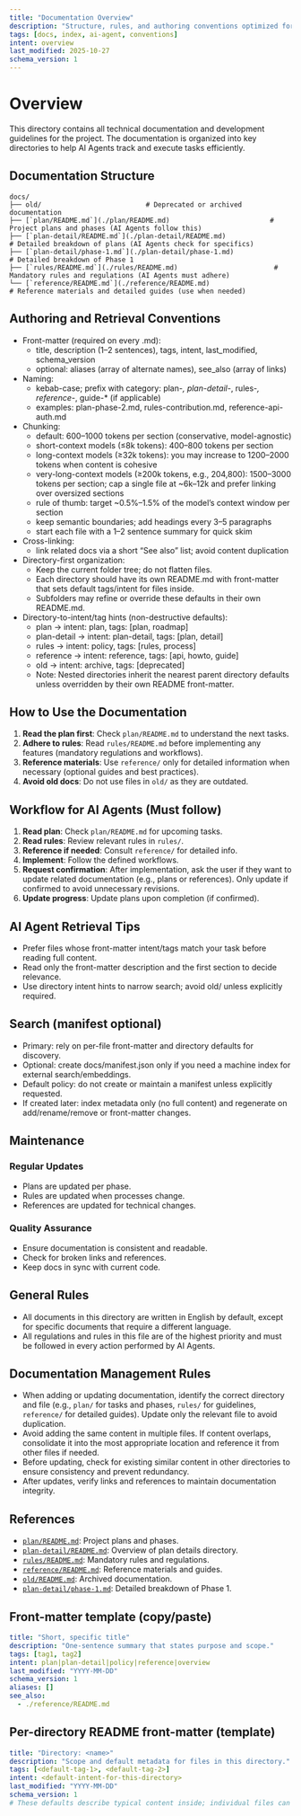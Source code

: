 ```yaml
---
title: "Documentation Overview"
description: "Structure, rules, and authoring conventions optimized for AI Agents to find and use docs with minimal context."
tags: [docs, index, ai-agent, conventions]
intent: overview
last_modified: 2025-10-27
schema_version: 1
---
```


# Overview

This directory contains all technical documentation and development guidelines for the project. The documentation is organized into key directories to help AI Agents track and execute tasks efficiently.

## Documentation Structure

```
docs/
├── old/                          # Deprecated or archived documentation
├── [`plan/README.md`](./plan/README.md)                         # Project plans and phases (AI Agents follow this)
├── [`plan-detail/README.md`](./plan-detail/README.md)                  # Detailed breakdown of plans (AI Agents check for specifics)
├── [`plan-detail/phase-1.md`](./plan-detail/phase-1.md)                  # Detailed breakdown of Phase 1
├── [`rules/README.md`](./rules/README.md)                        # Mandatory rules and regulations (AI Agents must adhere)
└── [`reference/README.md`](./reference/README.md)                    # Reference materials and detailed guides (use when needed)
```

## Authoring and Retrieval Conventions
- Front-matter (required on every .md):
  - title, description (1–2 sentences), tags, intent, last_modified, schema_version
  - optional: aliases (array of alternate names), see_also (array of links)
- Naming:
  - kebab-case; prefix with category: plan-*, plan-detail-*, rules-*, reference-*, guide-* (if applicable)
  - examples: plan-phase-2.md, rules-contribution.md, reference-api-auth.md
- Chunking:
  - default: 600–1000 tokens per section (conservative, model-agnostic)
  - short-context models (≤8k tokens): 400–800 tokens per section
  - long-context models (≥32k tokens): you may increase to 1200–2000 tokens when content is cohesive
  - very-long-context models (≥200k tokens, e.g., 204,800): 1500–3000 tokens per section; cap a single file at ~6k–12k and prefer linking over oversized sections
  - rule of thumb: target ~0.5%–1.5% of the model’s context window per section
  - keep semantic boundaries; add headings every 3–5 paragraphs
  - start each file with a 1–2 sentence summary for quick skim
- Cross-linking:
  - link related docs via a short “See also” list; avoid content duplication
- Directory-first organization:
  - Keep the current folder tree; do not flatten files.
  - Each directory should have its own README.md with front-matter that sets default tags/intent for files inside.
  - Subfolders may refine or override these defaults in their own README.md.
- Directory-to-intent/tag hints (non-destructive defaults):
  - plan → intent: plan, tags: [plan, roadmap]
  - plan-detail → intent: plan-detail, tags: [plan, detail]
  - rules → intent: policy, tags: [rules, process]
  - reference → intent: reference, tags: [api, howto, guide]
  - old → intent: archive, tags: [deprecated]
  - Note: Nested directories inherit the nearest parent directory defaults unless overridden by their own README front-matter.

## How to Use the Documentation

1. **Read the plan first**: Check `plan/README.md` to understand the next tasks.
2. **Adhere to rules**: Read `rules/README.md` before implementing any features (mandatory regulations and workflows).
3. **Reference materials**: Use `reference/` only for detailed information when necessary (optional guides and best practices).
4. **Avoid old docs**: Do not use files in `old/` as they are outdated.

## Workflow for AI Agents (Must follow)

1. **Read plan**: Check `plan/README.md` for upcoming tasks.
2. **Read rules**: Review relevant rules in `rules/`.
3. **Reference if needed**: Consult `reference/` for detailed info.
4. **Implement**: Follow the defined workflows.
5. **Request confirmation**: After implementation, ask the user if they want to update related documentation (e.g., plans or references). Only update if confirmed to avoid unnecessary revisions.
6. **Update progress**: Update plans upon completion (if confirmed).

## AI Agent Retrieval Tips
- Prefer files whose front-matter intent/tags match your task before reading full content.
- Read only the front-matter description and the first section to decide relevance.
- Use directory intent hints to narrow search; avoid old/ unless explicitly required.

## Search (manifest optional)
- Primary: rely on per-file front-matter and directory defaults for discovery.
- Optional: create docs/manifest.json only if you need a machine index for external search/embeddings.
- Default policy: do not create or maintain a manifest unless explicitly requested.
- If created later: index metadata only (no full content) and regenerate on add/rename/remove or front-matter changes.

## Maintenance

### Regular Updates
- Plans are updated per phase.
- Rules are updated when processes change.
- References are updated for technical changes.

### Quality Assurance
- Ensure documentation is consistent and readable.
- Check for broken links and references.
- Keep docs in sync with current code.

## General Rules
- All documents in this directory are written in English by default, except for specific documents that require a different language.
- All regulations and rules in this file are of the highest priority and must be followed in every action performed by AI Agents.

## Documentation Management Rules
- When adding or updating documentation, identify the correct directory and file (e.g., `plan/` for tasks and phases, `rules/` for guidelines, `reference/` for detailed guides). Update only the relevant file to avoid duplication.
- Avoid adding the same content in multiple files. If content overlaps, consolidate it into the most appropriate location and reference it from other files if needed.
- Before updating, check for existing similar content in other directories to ensure consistency and prevent redundancy.
- After updates, verify links and references to maintain documentation integrity.

## References
- [`plan/README.md`](./plan/README.md): Project plans and phases.
- [`plan-detail/README.md`](./plan-detail/README.md): Overview of plan details directory.
- [`rules/README.md`](./rules/README.md): Mandatory rules and regulations.
- [`reference/README.md`](./reference/README.md): Reference materials and guides.
- [`old/README.md`](./old/README.md): Archived documentation.
- [`plan-detail/phase-1.md`](./plan-detail/phase-1.md): Detailed breakdown of Phase 1.

## Front-matter template (copy/paste)
```yaml
title: "Short, specific title"
description: "One-sentence summary that states purpose and scope."
tags: [tag1, tag2]
intent: plan|plan-detail|policy|reference|overview
last_modified: "YYYY-MM-DD"
schema_version: 1
aliases: []
see_also:
  - ./reference/README.md
```

## Per-directory README front-matter (template)
```yaml
title: "Directory: <name>"
description: "Scope and default metadata for files in this directory."
tags: [<default-tag-1>, <default-tag-2>]
intent: <default-intent-for-this-directory>
last_modified: "YYYY-MM-DD"
schema_version: 1
# These defaults describe typical content inside; individual files can override.
```
